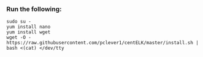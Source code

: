 ### Run the following:

```
sudo su -
yum install nano
yum install wget
wget -O - https://raw.githubusercontent.com/pclever1/centELK/master/install.sh | bash <(cat) </dev/tty
```
